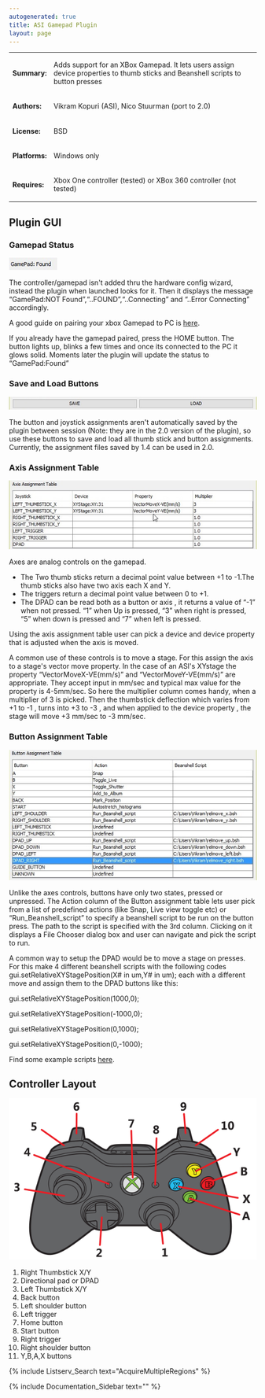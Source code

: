 ```yaml
---
autogenerated: true
title: ASI Gamepad Plugin
layout: page
---
```




<table>

<tr>

<td markdown="1">

**Summary:**

</td>

<td markdown="1">

Adds support for an XBox Gamepad. It lets users assign device properties
to thumb sticks and Beanshell scripts to button presses

</td>

</tr>

<tr>

<td markdown="1">

**Authors:**

</td>

<td markdown="1">

Vikram Kopuri (ASI), Nico Stuurman (port to 2.0)

</td>

</tr>

<tr>

<td markdown="1">

**License:**

</td>

<td markdown="1">

BSD

</td>

</tr>

<tr>

<td markdown="1">

**Platforms:**

</td>

<td markdown="1">

Windows only

</td>

</tr>

<tr>

<td markdown="1">

**Requires:**

</td>

<td markdown="1">

Xbox One controller (tested) or XBox 360 controller (not tested)

</td>

</tr>

</table>

## Plugin GUI

### Gamepad Status

![](media/Asi_gamepad_status.jpg
"media/Asi_gamepad_status.jpg")

The controller/gamepad isn't added thru the hardware config wizard,
instead the plugin when launched looks for it. Then it displays the
message “GamePad:NOT Found”,“..FOUND”,“..Connecting” and “..Error
Connecting” accordingly.

A good guide on pairing your xbox Gamepad to PC is
[here](https://support.xbox.com/en-US/xbox-on-windows/accessories/connect-xbox-one-controller-to-pc).

If you already have the gamepad paired, press the HOME button. The
button lights up, blinks a few times and once its connected to the PC it
glows solid. Moments later the plugin will update the status to
“GamePad:Found”

### Save and Load Buttons

![](media/Asi_gamepad_save_load.jpg
"media/Asi_gamepad_save_load.jpg")

The button and joystick assignments aren't automatically saved by the
plugin between session (Note: they are in the 2.0 version of the
plugin), so use these buttons to save and load all thumb stick and
button assignments. Currently, the assignment files saved by 1.4 can be
used in 2.0.

### Axis Assignment Table

![](media/Asi_gamepad_axis_table.jpg
"media/Asi_gamepad_axis_table.jpg")

Axes are analog controls on the gamepad.

  - The Two thumb sticks return a decimal point value between +1 to
    -1.The thumb sticks also have two axis each X and Y.
  - The triggers return a decimal point value between 0 to +1.
  - The DPAD can be read both as a button or axis , it returns a value
    of “-1” when not pressed. “1” when Up is pressed, “3” when right is
    pressed, “5” when down is pressed and “7” when left is pressed.

Using the axis assignment table user can pick a device and device
property that is adjusted when the axis is moved.

A common use of these controls is to move a stage. For this assign the
axis to a stage's vector move property. In the case of an ASI's XYstage
the property “VectorMoveX-VE(mm/s)” and “VectorMoveY-VE(mm/s)” are
appropriate. They accept input in mm/sec and typical max value for the
property is 4-5mm/sec. So here the multiplier column comes handy, when a
multiplier of 3 is picked. Then the thumbstick deflection which varies
from +1 to -1 , turns into +3 to -3 , and when applied to the device
property , the stage will move +3 mm/sec to -3 mm/sec.

### Button Assignment Table

![](media/Asi_gamepad_button_table.jpg
"media/Asi_gamepad_button_table.jpg")

Unlike the axes controls, buttons have only two states, pressed or
unpressed. The Action column of the Button assignment table lets user
pick from a list of predefined actions (like Snap, Live view toggle etc)
or “Run\_Beanshell\_script” to specify a beanshell script to be run on
the button press. The path to the script is specified with the 3rd
column. Clicking on it displays a File Chooser dialog box and user can
navigate and pick the script to run.

A common way to setup the DPAD would be to move a stage on presses. For
this make 4 different beanshell scripts with the following codes
gui.setRelativeXYStagePosition(X\# in um,Y\# in um); each with a
different move and assign them to the DPAD buttons like this:

gui.setRelativeXYStagePosition(1000,0);

gui.setRelativeXYStagePosition(-1000,0);

gui.setRelativeXYStagePosition(0,1000);

gui.setRelativeXYStagePosition(0,-1000);

Find some example scripts
[here](https://www.dropbox.com/s/pfbsw8pgpasrzwk/media/Dpad_beanscripts.zip?dl=0).

## Controller Layout

![](media/Xbox_controller_layout_crop.png
"media/Xbox_controller_layout_crop.png")

1.  Right Thumbstick X/Y
2.  Directional pad or DPAD
3.  Left Thumbstick X/Y
4.  Back button
5.  Left shoulder button
6.  Left trigger
7.  Home button
8.  Start button
9.  Right trigger
10. Right shoulder button
11. Y,B,A,X buttons

{% include Listserv_Search text="AcquireMultipleRegions" %}

{% include Documentation_Sidebar text="" %}
